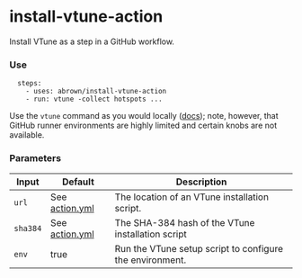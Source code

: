 install-vtune-action
====================

Install VTune as a step in a GitHub workflow.

### Use

```
  steps:
    - uses: abrown/install-vtune-action
    - run: vtune -collect hotspots ...
```

Use the `vtune` command as you would locally ([docs]); note, however, that GitHub runner
environments are highly limited and certain knobs are not available.

[docs]: https://www.intel.com/content/www/us/en/docs/vtune-profiler/get-started-guide/2023/linux-os.html

### Parameters

| Input     | Default          | Description                                              |
|-----------|------------------|----------------------------------------------------------|
| `url`     | See [action.yml] | The location of an VTune installation script.            |
| `sha384`  | See [action.yml] | The SHA-384 hash of the VTune installation script        |
| `env`     | true             | Run the VTune setup script to configure the environment. |

[action.yml]: ./action.yml
